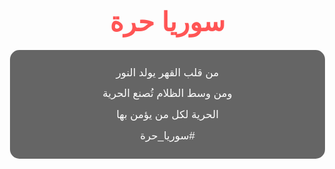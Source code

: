 <!DOCTYPE html>
<html lang="ar" dir="rtl">
<head>
  <meta charset="UTF-8" />
  <title>سوريا حرة</title>
  <style>
    body {
      background: url('https://i.imgur.com/ZU4n5ni.jpg') no-repeat center center fixed;
      background-size: cover;
      color: white;
      font-family: 'Cairo', sans-serif;
      padding: 40px;
      text-align: center;
      min-height: 100vh;
      margin: 0;
    }
    h1 {
      color: #ff5555;
      font-size: 3em;
      margin-bottom: 20px;
    }
    .content {
      background-color: rgba(0, 0, 0, 0.6);
      padding: 20px 30px;
      border-radius: 15px;
      max-width: 700px;
      margin: 0 auto;
      font-size: 1.2em;
      line-height: 2;
    }
  </style>
</head>
<body>
  <h1>سوريا حرة</h1>
  <div class="content">
    من قلب القهر يولد النور<br />
    ومن وسط الظلام تُصنع الحرية<br />
    الحرية لكل من يؤمن بها<br />
    #سوريا_حرة
  </div>
</body>
</html>
